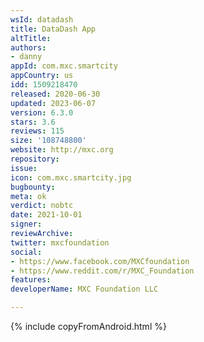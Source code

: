 ```yaml
---
wsId: datadash
title: DataDash App
altTitle: 
authors:
- danny
appId: com.mxc.smartcity
appCountry: us
idd: 1509218470
released: 2020-06-30
updated: 2023-06-07
version: 6.3.0
stars: 3.6
reviews: 115
size: '108748800'
website: http://mxc.org
repository: 
issue: 
icon: com.mxc.smartcity.jpg
bugbounty: 
meta: ok
verdict: nobtc
date: 2021-10-01
signer: 
reviewArchive: 
twitter: mxcfoundation
social:
- https://www.facebook.com/MXCfoundation
- https://www.reddit.com/r/MXC_Foundation
features: 
developerName: MXC Foundation LLC

---
```


{% include copyFromAndroid.html %}
